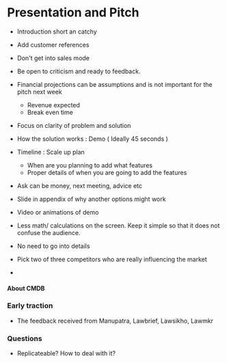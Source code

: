 # Presentation and Pitch 
- Introduction short an catchy
- Add customer references 
- Don't get into sales mode
- Be open to criticism and ready to feedback. 
- Financial projections can be assumptions and is not important for the pitch next week 
	- Revenue expected
	- Break even time
- Focus on clarity of problem and solution
-  How the solution works : Demo  ( Ideally 45 seconds )
-  Timeline : Scale up plan  
	-  When are you planning to add what features
	-  Proper details of when you are going to add the features
	
-  Ask can be money, next meeting, advice etc
- Slide in appendix of why another options might work
- Video or animations of demo

- Less math/ calculations on the screen. Keep it simple so that it does not confuse the audience. 
- No need to go into details
- Pick two of three competitors who are really influencing the market
- 




#### About CMDB

### Early traction

- The feedback received from Manupatra, Lawbrief, Lawsikho, Lawmkr


### Questions

- Replicateable? How to deal with it?


